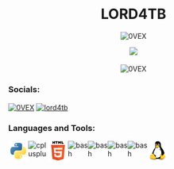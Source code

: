 <img src="https://camo.githubusercontent.com/82291b0fe831bfc6781e07fc5090cbd0a8b912bb8b8d4fec0696c881834f81ac/68747470733a2f2f70726f626f742e6d656469612f394575424971676170492e676966" width="800" height="3"><div align="center">
  
<h1 align="center">LORD4TB</h1>
<p align="center">
<table>
  <tr>
     <p align="center"> <img src="https://komarev.com/ghpvc/?username=0VEX&label=Profile%20views&color=0e75b6&style=flat" alt="0VEX"/> </p>
     <p align="center">
      <img src="https://github-readme-stats.vercel.app/api?username=0VEX&show_icons=true&theme=radical"
    </td>
  </img>
  <tr>
<p><img align="center" src="https://github-readme-stats.vercel.app/api/top-langs?username=0VEX&show_icons=true&theme=radical&hide_border=true&locale=en&layout=compact" alt="0VEX" /></p> 
  </tr>
<h3 align="left">Socials:</h3>
<p align="left">
<a href="https://instagram.com/ilord4tb" target="blank"><img align="center" src="https://raw.githubusercontent.com/rahuldkjain/github-profile-readme-generator/master/src/images/icons/Social/instagram.svg" alt="0VEX" height="30" width="40" /></a>
<a href="https://t.me/Abu3tbb" target="blank"><img align="center" src="https://upload.wikimedia.org/wikipedia/commons/8/82/Telegram_logo.svg" alt="lord4tb" height="30" width="40" /></a>



<h3 align="left">Languages and Tools:</h3>
<a href="https://www.python.org" target="_blank" align="left"> <img src="https://raw.githubusercontent.com/devicons/devicon/master/icons/python/python-original.svg" alt="python" width="40 "height="40" align="left"/> </a>
</p>
<a href="https://www.w3.org/Style/CSS/Overview.en.html/" target="_blank" align="left"> <img src="https://upload.wikimedia.org/wikipedia/commons/d/d5/CSS3_logo_and_wordmark.svg" alt="cplusplus" width="40" height="40" align="left"/> </a>
<a href="https://www.w3.org/html/" target="_blank" align="left"> <img src="https://raw.githubusercontent.com/devicons/devicon/master/icons/html5/html5-original-wordmark.svg" alt="html5" width="40" height="40" align="left"/> </a> 
<a href="https://www.javascript.com/" target="_blank" align="left"> <img src="https://upload.wikimedia.org/wikipedia/commons/d/d4/Javascript-shield.svg" alt="bash" width="40" 
height="40" align="left"/> </a>
<a href="https://discord.js.org/#/" target="_blank" align="left"> <img src="https://camo.githubusercontent.com/36dddbf2f91241b3bf4b31af97c6fde92f911ba621c5dae84cd3f6cdff6f4d0c/68747470733a2f2f6b6f79612e67672f6173736574732f696d672f646973636f72646a732d6c6f676f2e706e67" alt="bash" width="40" 
height="40" align="left"/> </a>  
<a href="" target="_blank" align="left"> <img src="https://upload.wikimedia.org/wikipedia/commons/4/4a/RiverIcon-Nothing.svg" alt="bash" width="40" 
height="40" align="left"/> </a>  
<a href="https://code.visualstudio.com" target="_blank" align="left"> <img src="https://upload.wikimedia.org/wikipedia/commons/9/9a/Visual_Studio_Code_1.35_icon.svg" alt="bash" width="40 "height="40" align="left"/> </a>
</p>
 <p align="left"> <a href="https://www.linux.org/" target="_blank" rel="noreferrer"> <img align="left" src="https://raw.githubusercontent.com/devicons/devicon/master/icons/linux/linux-original.svg" alt="linux" width="40" height="40"/> </a> </p>



  
<img src="https://camo.githubusercontent.com/82291b0fe831bfc6781e07fc5090cbd0a8b912bb8b8d4fec0696c881834f81ac/68747470733a2f2f70726f626f742e6d656469612f394575424971676170492e676966" width="800" height="3"><div align="center">
 






 
